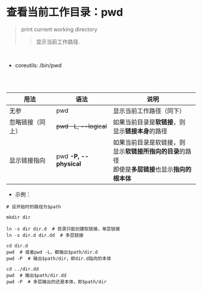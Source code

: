 # 查看当前工作目录：pwd
> print current working directory
>
>> 显示当前工作路径.

<br>

- coreutils: /bin/pwd

<br><br>

| 用法 | 语法 | 说明 |
| --- | --- | --- |
| 无参 | pwd | 显示当前工作路径（同下）|
| 忽略链接（同上）| ~~pwd -L, --logical~~ | 如果当前目录是**软链接**，则<br>显示**链接本身**的路径 |
| 显示链接指向 | pwd **-P, --physical** | 如果当前目录是软链接，则<br>显示**软链接所指向的目录**的路径<br>即使是**多层链接**也显示**指向的根本体** |

- 示例：

```shell
# 设开始时的路径为$path

mkdir dir

ln -s dir dir.d  # 目录只能创建软链接，单层链接
ln -s dir.d dir.dd  # 多层链接

cd dir.d
pwd  # 或者pwd -L，都输出$path/dir.d
pwd -P  # 输出$path/dir，即dir.d指向的本体

cd ../dir.dd
pwd  # 输出$path/dir.dd
pwd -P  # 多层输出的还是本体，即$path/dir
```
